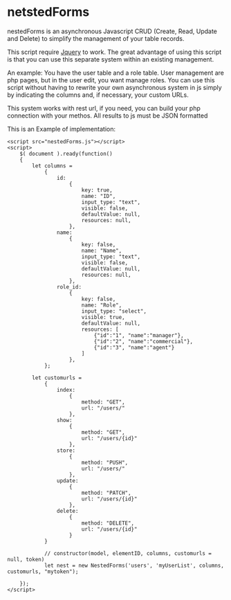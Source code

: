 # netstedForms
nestedForms is an asynchronous Javascript CRUD (Create, Read, Update and Delete) to simplify the management of your table records.

This script require <a href="https://www.w3schools.com/JQuery/jquery_get_started.asp">Jquery</a> to work.
The great advantage of using this script is that you can use this separate system within an existing management.

An example:
You have the user table and a role table. User management are php pages, but in the user edit, you want manage roles.
You can use this script without having to rewrite your own asynchronous system in js simply by indicating the columns and, if necessary, 
your custom URLs.

This system works with rest url, if you need, you can build your php connection with your methos. All results to js must be JSON formatted

This is an Example of implementation:
```
<script src="nestedForms.js"></script>
<script>
    $( document ).ready(function()
    {
        let columns =
            {
                id:
                    {
                        key: true,
                        name: "ID",
                        input_type: "text",
                        visible: false,
                        defaultValue: null,
                        resources: null,
                    },
                name:
                    {
                        key: false,
                        name: "Name",
                        input_type: "text",
                        visible: false,
                        defaultValue: null,
                        resources: null,
                    },
                role_id:
                    {
                        key: false,
                        name: "Role",
                        input_type: "select",
                        visible: true,
                        defaultValue: null,
                        resources: [
                            {"id":"1", "name":"manager"},
                            {"id":"2", "name":"commercial"},
                            {"id":"3", "name":"agent"}
                        ]
                    },
            };

        let customurls =
            {
                index:
                    {
                        method: "GET",
                        url: "/users/"
                    },
                show:
                    {
                        method: "GET",
                        url: "/users/{id}"
                    },
                store:
                    {
                        method: "PUSH",
                        url: "/users/"
                    },
                update:
                    {
                        method: "PATCH",
                        url: "/users/{id}"
                    },
                delete:
                    {
                        method: "DELETE",
                        url: "/users/{id}"
                    }
            }

            // constructor(model, elementID, columns, customurls = null, token)
            let nest = new NestedForms('users', 'myUserList', columns, customurls, "mytoken");

    });
</script>
```
